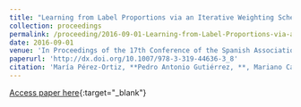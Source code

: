 ```yaml
---
title: "Learning from Label Proportions via an Iterative Weighting Scheme and Discriminant Analysis"
collection: proceedings
permalink: /proceeding/2016-09-01-Learning-from-Label-Proportions-via-an-Iterative-Weighting-Scheme-and-Discriminant-Analysis
date: 2016-09-01
venue: 'In Proceedings of the 17th Conference of the Spanish Association for Artificial Intelligence (CAEPIA 2016)'
paperurl: 'http://dx.doi.org/10.1007/978-3-319-44636-3_8'
citation: 'María Pérez-Ortiz, **Pedro Antonio Gutiérrez, **, Mariano Carbonero-Ruz, César Hervás-Martínez, &quot;Learning from Label Proportions via an Iterative Weighting Scheme and Discriminant Analysis.&quot; In Proceedings of the 17th Conference of the Spanish Association for Artificial Intelligence (CAEPIA 2016), Lecture Notes on Computer Science (LNCS), Vol. 9868, 2016, Salamanca, Spain, pp.79-88.'
---
```

[Access paper here](http://dx.doi.org/10.1007/978-3-319-44636-3_8){:target="_blank"}
